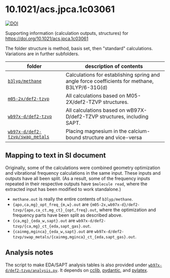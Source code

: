 # 10.1021/acs.jpca.1c03061

[![DOI](https://zenodo.org/badge/448337446.svg)](https://zenodo.org/badge/latestdoi/448337446)

Supporting information (calculation outputs, structures) for https://doi.org/10.1021/acs.jpca.1c03061

The folder structure is method, basis set, then "standard" calculations.  Variations are in further subfolders.

| folder                                                           | description of contents                                                                       |
|------------------------------------------------------------------|-----------------------------------------------------------------------------------------------|
| [`b3lyp/methane`](b3lyp/methane)                                 | Calculations for establishing spring and angle force coefficients for methane, B3LYP/6-31G(d) |
| [`m05-2x/def2-tzvp`](m05-2x/def2-tzvp)                           | All calculations based on M05-2X/def2-TZVP structures.                                        |
| [`wb97x-d/def2-tzvp`](wb97x-d/def2-tzvp)                         | All calculations based on wB97X-D/def2-TZVP structures, including SAPT.                       |
| [`wb97x-d/def2-tzvp/swap_metals`](wb97x-d/def2-tzvp/swap_metals) | Placing magnesium in the calcium-bound structure and vice-versa                               |

## Mapping to text in SI document

Originally, some of the calculations were combined geometry optimization and vibrational frequency calculations in the same input.  These inputs and outputs have all been split.  (As a result, some of the frequency inputs repeated in their respective outputs have `$molecule read`, where the extracted input has been modified to work standalone.)

- `methane.out` is really the entire contents of `b3lyp/methane`.
- `{apo,ca,mg}_opt_freq_{m,w}.out` are `{m05-2x,wb97x-d}/def2-tzvp/{apo,ca_ct,mg_ct}_{opt,freq}.out`, where the optimization and frequency parts have been split as described above.
- `{ca,mg}_{eda_w,sapt}.out` are `wb97x-d/def2-tzvp/{ca,mg}_ct_{eda,sapt_gas}.out`.
- `{cainmg,mginca}_{eda_w,sapt}.out` are `wb97x-d/def2-tzvp/swap_metals/{cainmg,mginca}_ct_{eda,sapt_gas}.out`.

## Analysis notes

The script to make EDA/SAPT analysis tables is also provided under [`wb97x-d/def2-tzvp/analysis.py`](wb97x-d/def2-tzvp/analysis.py).  It depends on [cclib](https://pypi.org/project/cclib/), [pydantic](https://pypi.org/project/pydantic/), and [pylatex](https://pypi.org/project/PyLaTeX/).
